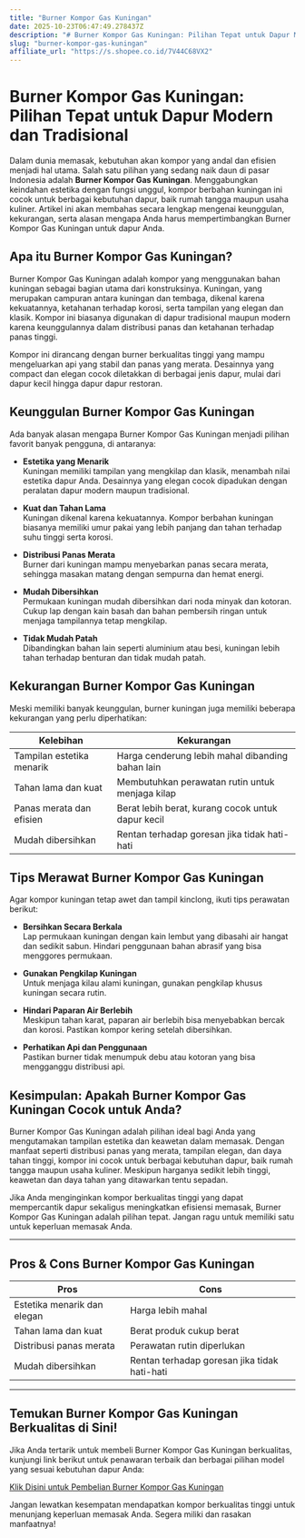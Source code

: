 ```yaml
---
title: "Burner Kompor Gas Kuningan"
date: 2025-10-23T06:47:49.278437Z
description: "# Burner Kompor Gas Kuningan: Pilihan Tepat untuk Dapur Modern dan Tradisional..."
slug: "burner-kompor-gas-kuningan"
affiliate_url: "https://s.shopee.co.id/7V44C68VX2"
---
```

# Burner Kompor Gas Kuningan: Pilihan Tepat untuk Dapur Modern dan Tradisional

Dalam dunia memasak, kebutuhan akan kompor yang andal dan efisien menjadi hal utama. Salah satu pilihan yang sedang naik daun di pasar Indonesia adalah **Burner Kompor Gas Kuningan**. Menggabungkan keindahan estetika dengan fungsi unggul, kompor berbahan kuningan ini cocok untuk berbagai kebutuhan dapur, baik rumah tangga maupun usaha kuliner. Artikel ini akan membahas secara lengkap mengenai keunggulan, kekurangan, serta alasan mengapa Anda harus mempertimbangkan Burner Kompor Gas Kuningan untuk dapur Anda.

## Apa itu Burner Kompor Gas Kuningan?

Burner Kompor Gas Kuningan adalah kompor yang menggunakan bahan kuningan sebagai bagian utama dari konstruksinya. Kuningan, yang merupakan campuran antara kuningan dan tembaga, dikenal karena kekuatannya, ketahanan terhadap korosi, serta tampilan yang elegan dan klasik. Kompor ini biasanya digunakan di dapur tradisional maupun modern karena keunggulannya dalam distribusi panas dan ketahanan terhadap panas tinggi.

Kompor ini dirancang dengan burner berkualitas tinggi yang mampu mengeluarkan api yang stabil dan panas yang merata. Desainnya yang compact dan elegan cocok diletakkan di berbagai jenis dapur, mulai dari dapur kecil hingga dapur dapur restoran.

## Keunggulan Burner Kompor Gas Kuningan

Ada banyak alasan mengapa Burner Kompor Gas Kuningan menjadi pilihan favorit banyak pengguna, di antaranya:

- **Estetika yang Menarik**  
  Kuningan memiliki tampilan yang mengkilap dan klasik, menambah nilai estetika dapur Anda. Desainnya yang elegan cocok dipadukan dengan peralatan dapur modern maupun tradisional.

- **Kuat dan Tahan Lama**  
  Kuningan dikenal karena kekuatannya. Kompor berbahan kuningan biasanya memiliki umur pakai yang lebih panjang dan tahan terhadap suhu tinggi serta korosi.

- **Distribusi Panas Merata**  
  Burner dari kuningan mampu menyebarkan panas secara merata, sehingga masakan matang dengan sempurna dan hemat energi.

- **Mudah Dibersihkan**  
  Permukaan kuningan mudah dibersihkan dari noda minyak dan kotoran. Cukup lap dengan kain basah dan bahan pembersih ringan untuk menjaga tampilannya tetap mengkilap.

- **Tidak Mudah Patah**  
  Dibandingkan bahan lain seperti aluminium atau besi, kuningan lebih tahan terhadap benturan dan tidak mudah patah.

## Kekurangan Burner Kompor Gas Kuningan

Meski memiliki banyak keunggulan, burner kuningan juga memiliki beberapa kekurangan yang perlu diperhatikan:

| Kelebihan                        | Kekurangan                                              |
|----------------------------------|---------------------------------------------------------|
| Tampilan estetika menarik       | Harga cenderung lebih mahal dibanding bahan lain      |
| Tahan lama dan kuat             | Membutuhkan perawatan rutin untuk menjaga kilap    |
| Panas merata dan efisien        | Berat lebih berat, kurang cocok untuk dapur kecil   |
| Mudah dibersihkan               | Rentan terhadap goresan jika tidak hati-hati        |

## Tips Merawat Burner Kompor Gas Kuningan

Agar kompor kuningan tetap awet dan tampil kinclong, ikuti tips perawatan berikut:

- **Bersihkan Secara Berkala**  
  Lap permukaan kuningan dengan kain lembut yang dibasahi air hangat dan sedikit sabun. Hindari penggunaan bahan abrasif yang bisa menggores permukaan.

- **Gunakan Pengkilap Kuningan**  
  Untuk menjaga kilau alami kuningan, gunakan pengkilap khusus kuningan secara rutin.

- **Hindari Paparan Air Berlebih**  
  Meskipun tahan karat, paparan air berlebih bisa menyebabkan bercak dan korosi. Pastikan kompor kering setelah dibersihkan.

- **Perhatikan Api dan Penggunaan**  
  Pastikan burner tidak menumpuk debu atau kotoran yang bisa mengganggu distribusi api.

## Kesimpulan: Apakah Burner Kompor Gas Kuningan Cocok untuk Anda?

Burner Kompor Gas Kuningan adalah pilihan ideal bagi Anda yang mengutamakan tampilan estetika dan keawetan dalam memasak. Dengan manfaat seperti distribusi panas yang merata, tampilan elegan, dan daya tahan tinggi, kompor ini cocok untuk berbagai kebutuhan dapur, baik rumah tangga maupun usaha kuliner. Meskipun harganya sedikit lebih tinggi, keawetan dan daya tahan yang ditawarkan tentu sepadan.

Jika Anda menginginkan kompor berkualitas tinggi yang dapat mempercantik dapur sekaligus meningkatkan efisiensi memasak, Burner Kompor Gas Kuningan adalah pilihan tepat. Jangan ragu untuk memiliki satu untuk keperluan memasak Anda.

---

## Pros & Cons Burner Kompor Gas Kuningan

| **Pros**                                      | **Cons**                                |
|----------------------------------------------|-----------------------------------------|
| Estetika menarik dan elegan               | Harga lebih mahal                     |
| Tahan lama dan kuat                        | Berat produk cukup berat              |
| Distribusi panas merata                   | Perawatan rutin diperlukan             |
| Mudah dibersihkan                         | Rentan terhadap goresan jika tidak hati-hati |

---

## Temukan Burner Kompor Gas Kuningan Berkualitas di Sini!

Jika Anda tertarik untuk membeli Burner Kompor Gas Kuningan berkualitas, kunjungi link berikut untuk penawaran terbaik dan berbagai pilihan model yang sesuai kebutuhan dapur Anda:

[Klik Disini untuk Pembelian Burner Kompor Gas Kuningan](https://s.shopee.co.id/7V44C68VX2)

Jangan lewatkan kesempatan mendapatkan kompor berkualitas tinggi untuk menunjang keperluan memasak Anda. Segera miliki dan rasakan manfaatnya!
